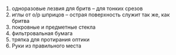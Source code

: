 1. одноразовые лезвия для бритв – для тонких срезов
2. иглы от о/р шприцов – острая поверхность служит так же, как бритва
3. покровные и предметные стекла
4. фильтровальная бумага
5. тряпка для протирания оптики
6. Руки из правильного места